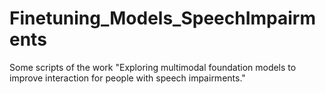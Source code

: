 # Finetuning_Models_SpeechImpairments
Some scripts of the work "Exploring multimodal foundation models to improve interaction for people with speech impairments."
